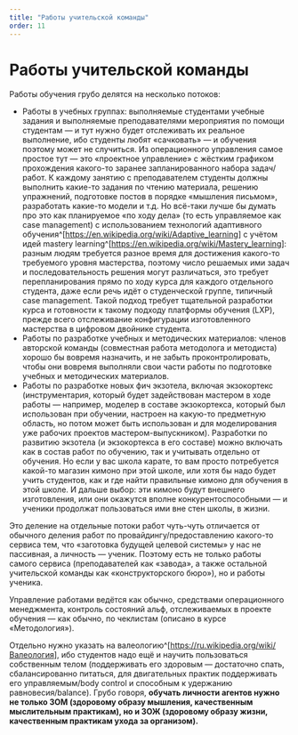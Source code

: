 ```yaml
---
title: "Работы учительской команды"
order: 11
---
```


# Работы учительской команды

Работы обучения грубо делятся на несколько потоков:

* Работы в учебных группах: выполняемые студентами учебные задания и выполняемые преподавателями мероприятия по помощи студентам — и тут нужно будет отслеживать их реальное выполнение, ибо студенты любят «сачковать» — и обучения поэтому может не случиться. Из операционного управления самое простое тут — это «проектное управление» с жёстким графиком прохождения какого-то заранее запланированного набора задач/работ. К каждому занятию с преподавателем студенты должны выполнить какие-то задания по чтению материала, решению упражнений, подготовке постов в порядке «мышления письмом», разработать какие-то модели и т.д. Но всё-таки лучше бы думать про это как планируемое «по ходу дела» (то есть управляемое как case management) с использованием технологий адаптивного обучения^[<https://en.wikipedia.org/wiki/Adaptive_learning>] с учётом идей mastery learning^[<https://en.wikipedia.org/wiki/Mastery_learning>]: разным людям требуется разное время для достижения какого-то требуемого уровня мастерства, поэтому число решаемых ими задач и последовательность решения могут различаться, это требует перепланирования прямо по ходу курса для каждого отдельного студента, даже если речь идёт о студенческой группе, типичный case management. Такой подход требует тщательной разработки курса и готовности к такому подходу платформы обучения (LXP), прежде всего отслеживание конфигурации изготовленного мастерства в цифровом двойнике студента.
* Работы по разработке учебных и методических материалов: членов авторской команды (совместная работа методолога и методиста) хорошо бы вовремя назначить, и не забыть проконтролировать, чтобы они вовремя выполняли свои части работы по подготовке учебных и методических материалов.
* Работы по разработке новых фич экзотела, включая экзокортекс (инструментария, который будет задействован мастером в ходе работы — например, моделер в составе экзокортекса, который был использован при обучении, настроен на какую-то предметную область, но потом может быть использован и для моделирования уже рабочих проектов мастером-выпускником). Разработки по развитию экзотела (и экзокортекса в его составе) можно включать как в состав работ по обучению, так и учитывать отдельно от обучения. Но если у вас школа карате, то вам просто потребуется какой-то магазин кимоно при этой школе, или хотя бы надо будет учить студентов, как и где найти правильные кимоно для обучения в этой школе. И дальше выбор: эти кимоно будут внешнего изготовления, или они окажутся вполне конкурентоспособными — и ученики продолжат пользоваться ими вне стен школы, в жизни.

Это деление на отдельные потоки работ чуть-чуть отличается от обычного деления работ по провайдингу/предоставлению какого-то сервиса тем, что «заготовка будущей целевой системы» у нас не пассивная, а личность — ученик. Поэтому есть не только работы самого сервиса (преподавателей как «завода», а также остальной учительской команды как «конструкторского бюро»), но и работы ученика.

Управление работами ведётся как обычно, средствами операционного менеджмента, контроль состояний альф, отслеживаемых в проекте обучения — как обычно, по чеклистам (описано в курсе «Методология»).

Отдельно нужно указать на валеологию^[<https://ru.wikipedia.org/wiki/Валеология>], ибо студентов надо ещё и научить пользоваться собственным телом (поддерживать его здоровым — достаточно спать, сбалансированно питаться, для двигательных практик поддерживать его управляемым/body control и способным к удержанию равновесия/balance). Грубо говоря, **обучать личности агентов нужно не только ЗОМ (здоровому образу мышления, качественным мыслительным практикам), но и ЗОЖ (здоровому образу жизни, качественным практикам ухода за организом).**